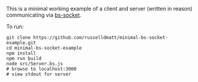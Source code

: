 This is a minimal working example of a client and server (written in reason)
communicating via
[bs-socket](https://github.com/reasonml-community/bs-socket.io).

To run:
```
git clone https://github.com/russelldmatt/minimal-bs-socket-example.git
cd minimal-bs-socket-example
npm install
npm run build
node src/Server.bs.js
# browse to localhost:3000
# view stdout for server
```
